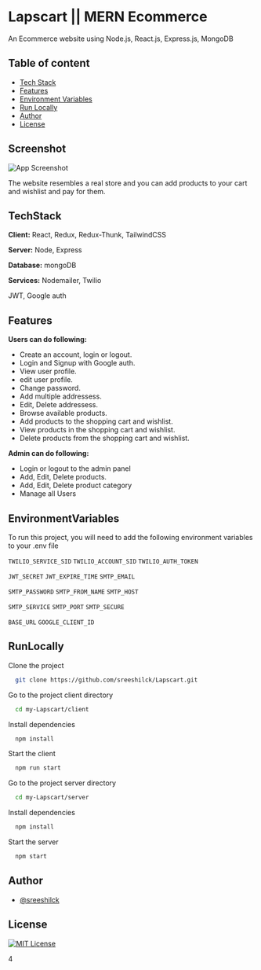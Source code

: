 
# Lapscart || MERN Ecommerce

An Ecommerce website using Node.js, React.js, Express.js, MongoDB


## Table of content

 - [Tech Stack](#TechStack)
 - [Features](#Features)
 - [Environment Variables](#EnvironmentVariables)
 - [Run Locally](#RunLocally)
 - [Author](#Author)
 - [License](#License)



## Screenshot

![App Screenshot](https://user-images.githubusercontent.com/102411922/190291463-4d755676-b7a3-4f25-bba5-aa3adf459e3f.png)

The website resembles a real store and you can add products to your cart and wishlist and pay for them.

## TechStack

**Client:** React, Redux, Redux-Thunk, TailwindCSS

**Server:** Node, Express

**Database:** mongoDB

**Services:** Nodemailer, Twilio

JWT, Google auth



## Features
**Users can do following:**

- Create an account, login or logout.
- Login and Signup with Google auth.
- View user profile.
- edit user profile.
- Change password.
- Add multiple addressess.
- Edit, Delete addressess.
- Browse available products.
- Add products to the shopping cart and wishlist.
- View products in the shopping cart and wishlist.
- Delete products from the shopping cart and wishlist.




**Admin can do following:**

- Login or logout to the admin panel
- Add, Edit, Delete products.
- Add, Edit, Delete product category
- Manage all Users




## EnvironmentVariables

To run this project, you will need to add the following environment variables to your .env file

`TWILIO_SERVICE_SID`
`TWILIO_ACCOUNT_SID`
`TWILIO_AUTH_TOKEN`

`JWT_SECRET`
`JWT_EXPIRE_TIME`
`SMTP_EMAIL`

`SMTP_PASSWORD`
`SMTP_FROM_NAME`
`SMTP_HOST`

`SMTP_SERVICE`
`SMTP_PORT`
`SMTP_SECURE`

`BASE_URL`
`GOOGLE_CLIENT_ID`


## RunLocally

Clone the project

```bash
  git clone https://github.com/sreeshilck/Lapscart.git
```

Go to the project client directory

```bash
  cd my-Lapscart/client
```

Install dependencies

```bash
  npm install
```

Start the client

```bash
  npm run start
```


Go to the project server directory

```bash
  cd my-Lapscart/server
```

Install dependencies

```bash
  npm install
```

Start the server

```bash
  npm start
```

## Author

- [@sreeshilck](https://github.com/sreeshilck)


## License

[![MIT License](https://img.shields.io/badge/License-MIT-green.svg)](https://choosealicense.com/licenses/mit/)

4

